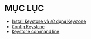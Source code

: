 # MỤC LỤC

- [Install Keystone và sử dụng Keystone](Install%20Keystone%20và%20sử%20dụng%20OpenStackClient.md)
- [Config Keystone](Config%20Keystone.md)
- [Keystone command line](Keystone%20command%20line.md)






